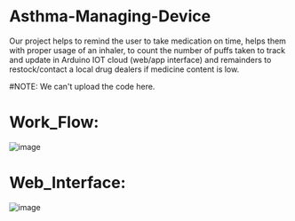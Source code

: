 # Asthma-Managing-Device 
Our project helps to remind the user to take medication on time, helps them with proper usage of an inhaler, to count the number of puffs taken to track and update in Arduino IOT cloud (web/app interface) and remainders to restock/contact a local drug dealers if medicine content is low.

#NOTE:
We can't upload the code here.
# Work_Flow:
![image](https://user-images.githubusercontent.com/69079029/146917711-6210fb58-5bcf-48c2-949d-3c2ab0b1dd0d.png)

# Web_Interface:
![image](https://user-images.githubusercontent.com/69079029/183301786-9c9454a4-8fb8-496f-bd5d-2cb597fa9134.png)
